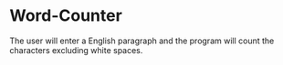 # Word-Counter
The user will enter a English paragraph and the program will count the characters excluding white spaces.
